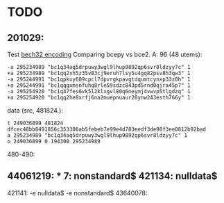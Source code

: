 # TODO
## 201029:
Test [bech32 encoding](https://slowli.github.io/bech32-buffer/)
Comparing bcepy vs bce2.
A: 96 (48 utems):
```
-a 295234989 "bc1q34aq5drpuwy3wgl9lhup9892qp6svr8ldzyy7c" 1
+a 295234989 "bc1qq2xh5z35v83cj9eruh7lsy5u4gq82psv8h3qw3" 1
-a 295244991 "bc1qpkuy609cpcl7dpvrgkpavgtdqumtcynxp33z0h" 1
+a 295244991 "bc1qqgxmsnfuhq8rle59sdzc843pd5rnd0qjra45p7" 1
-a 295254920 "bc1q47fes6vk5l2klxgvl80q6neymj4vwvp5tlgdzq" 1
+a 295254920 "bc1qq2he8xrfj6na2muepnuaur20ynw243esth766y" 1
```

data (src, 481824.):
```
t 249036899 481824 dfcec48bb8491856c353306ab5febeb7e99e4d783eedf3de98f3ee0812b92bad
a 295234989 "bc1q34aq5drpuwy3wgl9lhup9892qp6svr8ldzyy7c" 1
o 249036899 0 194300 295234989
```

480-490:

44061219: *
7: nonstandard$
421134: nulldata$
----
421141: -e nulldata$ -e nonstandard$
43640078: 